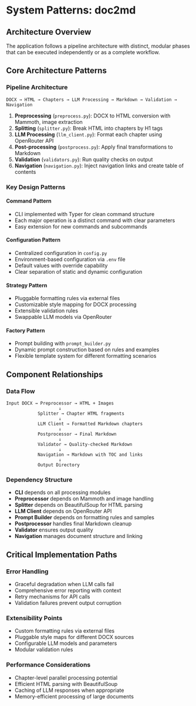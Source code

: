 # System Patterns: doc2md

## Architecture Overview
The application follows a pipeline architecture with distinct, modular phases that can be executed independently or as a complete workflow.

## Core Architecture Patterns

### Pipeline Architecture
```
DOCX → HTML → Chapters → LLM Processing → Markdown → Validation → Navigation
```

1. **Preprocessing** (`preprocess.py`): DOCX to HTML conversion with Mammoth, image extraction
2. **Splitting** (`splitter.py`): Break HTML into chapters by H1 tags
3. **LLM Processing** (`llm_client.py`): Format each chapter using OpenRouter API
4. **Post-processing** (`postprocess.py`): Apply final transformations to Markdown
5. **Validation** (`validators.py`): Run quality checks on output
6. **Navigation** (`navigation.py`): Inject navigation links and create table of contents

### Key Design Patterns

#### Command Pattern
- CLI implemented with Typer for clean command structure
- Each major operation is a distinct command with clear parameters
- Easy extension for new commands and subcommands

#### Configuration Pattern
- Centralized configuration in `config.py`
- Environment-based configuration via `.env` file
- Default values with override capability
- Clear separation of static and dynamic configuration

#### Strategy Pattern
- Pluggable formatting rules via external files
- Customizable style mapping for DOCX processing
- Extensible validation rules
- Swappable LLM models via OpenRouter

#### Factory Pattern
- Prompt building with `prompt_builder.py`
- Dynamic prompt construction based on rules and examples
- Flexible template system for different formatting scenarios

## Component Relationships

### Data Flow
```
Input DOCX → Preprocessor → HTML + Images
                    ↓
            Splitter → Chapter HTML fragments
                    ↓
            LLM Client → Formatted Markdown chapters
                    ↓
            Postprocessor → Final Markdown
                    ↓
            Validator → Quality-checked Markdown
                    ↓
            Navigation → Markdown with TOC and links
                    ↓
            Output Directory
```

### Dependency Structure
- **CLI** depends on all processing modules
- **Preprocessor** depends on Mammoth and image handling
- **Splitter** depends on BeautifulSoup for HTML parsing
- **LLM Client** depends on OpenRouter API
- **Prompt Builder** depends on formatting rules and samples
- **Postprocessor** handles final Markdown cleanup
- **Validator** ensures output quality
- **Navigation** manages document structure and linking

## Critical Implementation Paths

### Error Handling
- Graceful degradation when LLM calls fail
- Comprehensive error reporting with context
- Retry mechanisms for API calls
- Validation failures prevent output corruption

### Extensibility Points
- Custom formatting rules via external files
- Pluggable style maps for different DOCX sources
- Configurable LLM models and parameters
- Modular validation rules

### Performance Considerations
- Chapter-level parallel processing potential
- Efficient HTML parsing with BeautifulSoup
- Caching of LLM responses when appropriate
- Memory-efficient processing of large documents
